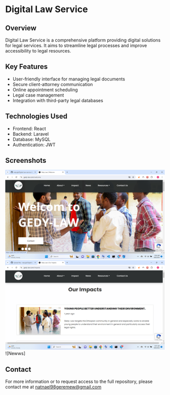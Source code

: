 # Digital Law Service

## Overview
Digital Law Service is a comprehensive platform providing digital solutions for legal services. It aims to streamline legal processes and improve accessibility to legal resources.

## Key Features
- User-friendly interface for managing legal documents
- Secure client-attorney communication
- Online appointment scheduling
- Legal case management
- Integration with third-party legal databases

## Technologies Used
- Frontend: React
- Backend: Laravel
- Database: MySQL
- Authentication: JWT

## Screenshots
![Home Page](https://github.com/natyrgb/Digital-Law-service/blob/main/Home%20(2).png?raw=true)
![Impact](https://github.com/natyrgb/Digital-Law-service/blob/main/impact.png?raw=true)
![Newws]
## Contact
For more information or to request access to the full repository, please contact me at natnael98geremew@gmail.com
